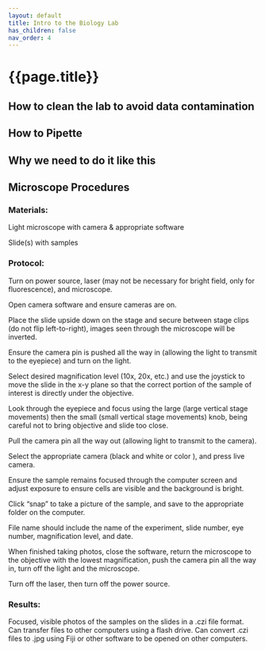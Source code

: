 ```yaml
---
layout: default
title: Intro to the Biology Lab
has_children: false
nav_order: 4
---
```


# {{page.title}}

## How to clean the lab to avoid data contamination

## How to Pipette

## Why we need to do it like this

## Microscope Procedures

### Materials:

Light microscope with camera & appropriate software

Slide(s) with samples

### Protocol:

Turn on power source, laser (may not be necessary for bright field, only for fluorescence), and microscope.

Open camera software and ensure cameras are on.

Place the slide upside down on the stage and secure between stage clips (do not flip left-to-right), images seen through the microscope will be inverted.

Ensure the camera pin is pushed all the way in (allowing the light to transmit to the eyepiece) and turn on the light.

Select desired magnification level (10x, 20x, etc.) and use the joystick to move the slide in the x-y plane so that the correct portion of the sample of interest is directly under the objective.

Look through the eyepiece and focus using the large (large vertical stage movements) then the small (small vertical stage movements) knob, being careful not to bring objective and slide too close.

Pull the camera pin all the way out (allowing light to transmit to the camera).

Select the appropriate camera (black and white or color ), and press live camera.

Ensure the sample remains focused through the computer screen and adjust exposure to ensure cells are visible and the background is bright.

Click “snap” to take a picture of the sample, and save to the appropriate folder on the computer.

File name should include the name of the experiment, slide number, eye number, magnification level, and date.

When finished taking photos, close the software, return the microscope to the objective with the lowest magnification, push the camera pin all the way in, turn off the light and the microscope.

Turn off the laser, then turn off the power source.



### Results:

Focused, visible photos of the samples on the slides in a .czi file format. Can transfer files to other computers using a flash drive. Can convert .czi files to .jpg using Fiji or other software to be opened on other computers.





